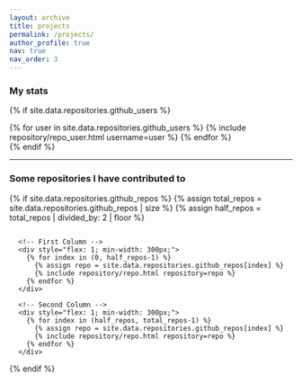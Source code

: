 ```yaml
---
layout: archive
title: projects
permalink: /projects/
author_profile: true
nav: true
nav_order: 3
---
```


### My stats

{% if site.data.repositories.github_users %}
<div class="repositories d-flex flex-wrap flex-md-row flex-column justify-content-between align-items-center">
  {% for user in site.data.repositories.github_users %}
    {% include repository/repo_user.html username=user %}
  {% endfor %}
</div>
{% endif %}

---

### Some repositories I have contributed to

{% if site.data.repositories.github_repos %}
  {% assign total_repos = site.data.repositories.github_repos | size %}
  {% assign half_repos = total_repos | divided_by: 2 | floor %}

  <div style="display: flex; gap: 20px; justify-content: center; flex-wrap: wrap;">
    
    <!-- First Column -->
    <div style="flex: 1; min-width: 300px;">
      {% for index in (0, half_repos-1) %}
        {% assign repo = site.data.repositories.github_repos[index] %}
        {% include repository/repo.html repository=repo %}
      {% endfor %}
    </div>
    
    <!-- Second Column -->
    <div style="flex: 1; min-width: 300px;">
      {% for index in (half_repos, total_repos-1) %}
        {% assign repo = site.data.repositories.github_repos[index] %}
        {% include repository/repo.html repository=repo %}
      {% endfor %}
    </div>
    
  </div>
{% endif %}





